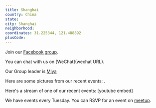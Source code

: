 ```yaml
---
title: Shanghai
country: China
state: 
city: Shanghai
neighborhood: 
coordinates: 31.225344, 121.488892
plusCode:
---
```

Join our [Facebook group](https://www.facebook.com/groups/963661723712718).

You can chat with us on [WeChat](wechat URL).

Our Group leader is [Miya](freecodecamp.org/miya)

Here are some pictures from our recent events:
![]().

Here's a stream of one of our recent events:
[youtube embed]

We have events every Tuesday. You can RSVP for an event on [meetup](meetupurl).
